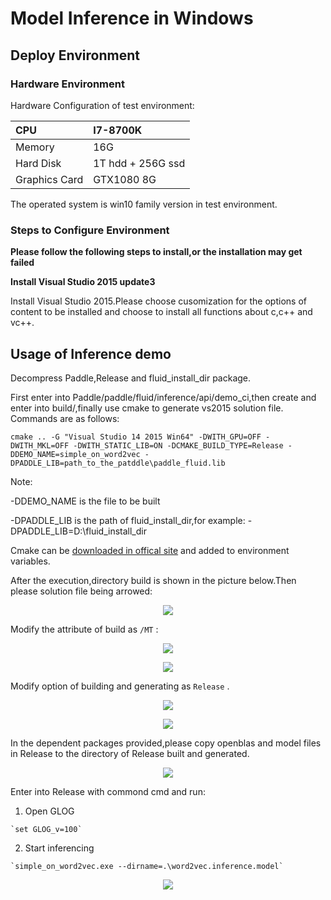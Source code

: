 Model Inference in Windows
===========================

Deploy Environment
-------------------

### Hardware Environment

Hardware Configuration of test environment:

| CPU           |      I7-8700K      |
|:--------------|:-------------------|
| Memory        | 16G               |
| Hard Disk     | 1T hdd + 256G ssd |
| Graphics Card | GTX1080 8G        |

The operated system is win10 family version in test environment.

### Steps to Configure Environment

**Please follow the following steps to install,or the installation may get failed**

**Install Visual Studio 2015 update3**

Install Visual Studio 2015.Please choose cusomization for the options of content to be installed and choose to install all functions about c,c++ and vc++.


Usage of Inference demo
------------------------

Decompress Paddle,Release and fluid_install_dir package.

First enter into Paddle/paddle/fluid/inference/api/demo_ci,then create and enter into build/,finally use cmake to generate vs2015 solution file.
Commands are as follows:

`cmake .. -G "Visual Studio 14 2015 Win64" -DWITH_GPU=OFF -DWITH_MKL=OFF -DWITH_STATIC_LIB=ON -DCMAKE_BUILD_TYPE=Release -DDEMO_NAME=simple_on_word2vec -DPADDLE_LIB=path_to_the_patddle\paddle_fluid.lib`

Note:

-DDEMO_NAME is the file to be built

-DPADDLE_LIB is the path of fluid_install_dir,for example:
-DPADDLE_LIB=D:\fluid_install_dir


Cmake can be [downloaded in offical site](https://cmake.org/download/) and added to environment variables.

After the execution,directory build is shown in the picture below.Then please solution file being arrowed:

<p align="center">
<img src="https://raw.githubusercontent.com/PaddlePaddle/FluidDoc/develop/doc/fluid/advanced_usage/deploy/inference/image/image3.png">
</p>

Modify the attribute of build as `/MT` :

<p align="center">
<img src="https://raw.githubusercontent.com/PaddlePaddle/FluidDoc/develop/doc/fluid/advanced_usage/deploy/inference/image/image4.png">
</p>

<p align="center">
<img src="https://raw.githubusercontent.com/PaddlePaddle/FluidDoc/develop/doc/fluid/advanced_usage/deploy/inference/image/image5.png">
</p>

Modify option of building and generating as `Release` .

<p align="center">
<img src="https://raw.githubusercontent.com/PaddlePaddle/FluidDoc/develop/doc/fluid/advanced_usage/deploy/inference/image/image6.png">
</p>

<p align="center">
<img src="https://raw.githubusercontent.com/PaddlePaddle/FluidDoc/develop/doc/fluid/advanced_usage/deploy/inference/image/image7.png">
</p>

In the dependent packages provided,please copy openblas and model files in Release to the directory of Release built and generated.

<p align="center">
<img src="https://raw.githubusercontent.com/PaddlePaddle/FluidDoc/develop/doc/fluid/advanced_usage/deploy/inference/image/image8.png">
</p>

Enter into Release with commond cmd and run:

  1.  Open GLOG

  	`set GLOG_v=100`

  2.  Start inferencing

  	`simple_on_word2vec.exe --dirname=.\word2vec.inference.model`

<p align="center">
<img src="https://raw.githubusercontent.com/PaddlePaddle/FluidDoc/develop/doc/fluid/advanced_usage/deploy/inference/image/image9.png">
</p>
